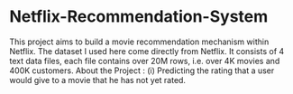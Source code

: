 # Netflix-Recommendation-System
This project aims to build a movie recommendation mechanism within Netflix. The dataset I used here come directly from Netflix. It consists of 4 text data files, each file contains over 20M rows, i.e. over 4K movies and 400K customers.  About the Project : (i) Predicting the rating that a user would give to a movie that he has not yet rated.  
